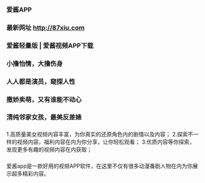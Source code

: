 ### 爱酱APP
### 最新网址 http://87xiu.com

### 爱酱轻量版 | 爱酱视频APP下载
### 小撸怡情，大撸伤身
### 人人都是演员，窥探人性
### 撒娇卖萌，又有谁能不动心
### 清纯邻家女孩，最美反差婊
### 
1.高质量美女视频内容丰富，为你真实的还原角色内的剧情以及内容；
2.探索不一样的视频内容，福利内容在内为你分享，让你轻松观看；
3.优质内容等你探索，发现更多有趣的视频内容在内获取；
### 
爱酱app是一款好用的视频APP软件，在这里不仅有很多动漫番剧人物在内为你展示超多精彩内容。
